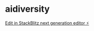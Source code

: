 # aidiversity

[Edit in StackBlitz next generation editor ⚡️](https://stackblitz.com/~/github.com/Softfree38/aidiversity)